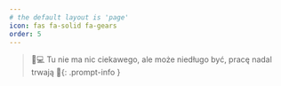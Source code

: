 ```yaml
---
# the default layout is 'page'
icon: fas fa-solid fa-gears
order: 5
---
```


>🚧💻 Tu nie ma nic ciekawego, ale może niedługo być, pracę nadal trwają 🚧{: .prompt-info }
